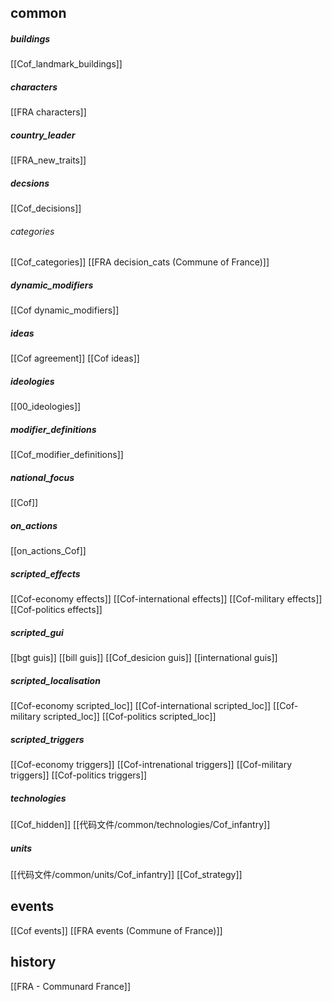 ## common
##### buildings
[[Cof_landmark_buildings]]
##### characters
[[FRA characters]]
##### country_leader
[[FRA_new_traits]]
##### decsions
[[Cof_decisions]]
###### categories
[[Cof_categories]]
[[FRA decision_cats (Commune of France)]]
##### dynamic_modifiers
[[Cof dynamic_modifiers]]
##### ideas
[[Cof agreement]]
[[Cof ideas]]
##### ideologies
[[00_ideologies]]
##### modifier_definitions
[[Cof_modifier_definitions]]
##### national_focus
[[Cof]]
##### on_actions
[[on_actions_Cof]]
##### scripted_effects
[[Cof-economy effects]]
[[Cof-international effects]]
[[Cof-military effects]]
[[Cof-politics effects]]
##### scripted_gui
[[bgt guis]]
[[bill guis]]
[[Cof_desicion guis]]
[[international guis]]
##### scripted_localisation
[[Cof-economy scripted_loc]]
[[Cof-international scripted_loc]]
[[Cof-military scripted_loc]]
[[Cof-politics scripted_loc]]
##### scripted_triggers
[[Cof-economy triggers]]
[[Cof-intrenational triggers]]
[[Cof-military triggers]]
[[Cof-politics triggers]]
##### technologies
[[Cof_hidden]]
[[代码文件/common/technologies/Cof_infantry]]
##### units
[[代码文件/common/units/Cof_infantry]]
[[Cof_strategy]]
## events
[[Cof events]]
[[FRA events (Commune of France)]]
## history
[[FRA - Communard France]]
